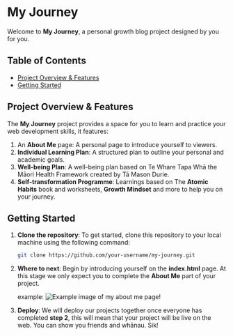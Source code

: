 # My Journey

Welcome to **My Journey**, a personal growth blog project designed by you for you.

## Table of Contents

- [Project Overview & Features](#project-overview--Features)
- [Getting Started](#getting-started)
<!-- - [Folder Structure](#folder-structure) -->
<!-- - [Features](#features) -->
<!-- - [Contributing](#contributing) -->
<!-- - [License](#license) -->

## Project Overview & Features

The **My Journey** project provides a space for you to learn and practice your web development skills, it features:

1. An **About Me** page: A personal page to introduce yourself to viewers.
2. **Individual Learning Plan**: A structured plan to outline your personal and academic goals.
3. **Well-being Plan**: A well-being plan based on Te Whare Tapa Whā the Māori Health Framework created by Tā Mason Durie.
4. **Self-transformation Programme**: Learnings based on The **Atomic Habits** book and worksheets, **Growth Mindset** and more to help you on your journey.

<!-- ## Features -->

<!-- - **About Me Page**: A simple page where learners can introduce themselves.
- **Learning Plan**: A framework for learners to set and track personal goals.
- **Well-being Plan**: A section dedicated to nurturing self-care and mindfulness.
- **Self-transformation Programme**:
  - **Atomic Habits**: Learners can document their learnings from the popular book and worksheets and apply the habit-building techniques into their lives.
  - **Growth Mindset**: A space for students to reflect on adopting a growth mindset for learning and self-improvement. -->

## Getting Started

1. **Clone the repository**:
   To get started, clone this repository to your local machine using the following command:

   ```bash
   git clone https://github.com/your-username/my-journey.git

2. **Where to next**:
   Begin by introducing yourself on the **index.html** page. At this stage we only expect you to complete the **About Me** part of your project.

   example:
   ![Example image of my about me page!](./public/Example.png)

3. **Deploy**:
  We will deploy our projects together once everyone has completed **step 2**, this will mean that your project will be live on the web. You can show you friends and whānau. Sik! 

